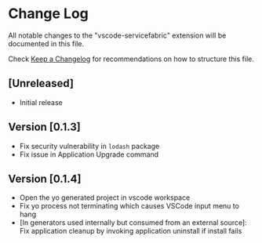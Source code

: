 # Change Log
All notable changes to the "vscode-servicefabric" extension will be documented in this file.

Check [Keep a Changelog](http://keepachangelog.com/) for recommendations on how to structure this file.

## [Unreleased]
- Initial release

## Version [0.1.3]
- Fix security vulnerability in `lodash` package
- Fix issue in Application Upgrade command

## Version [0.1.4]
- Open the yo generated project in vscode workspace
- Fix yo process not terminating which causes VSCode input menu to hang
- [In generators used internally but consumed from an external source]: Fix application cleanup by invoking application uninstall if install fails